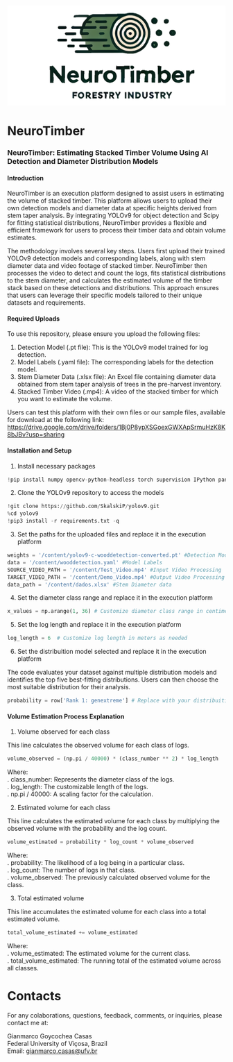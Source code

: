 ![](https://github.com/Casas846/NeuroTimber/blob/main/Logo.png)

# NeuroTimber

### NeuroTimber: Estimating Stacked Timber Volume Using AI Detection and Diameter Distribution Models

#### Introduction
NeuroTimber is an execution platform designed to assist users in estimating the volume of stacked timber. This platform allows users to upload their own detection models and diameter data at specific heights derived from stem taper analysis. By integrating YOLOv9 for object detection and Scipy for fitting statistical distributions, NeuroTimber provides a flexible and efficient framework for users to process their timber data and obtain volume estimates.

The methodology involves several key steps. Users first upload their trained YOLOv9 detection models and corresponding labels, along with stem diameter data and video footage of stacked timber. NeuroTimber then processes the video to detect and count the logs, fits statistical distributions to the stem diameter, and calculates the estimated volume of the timber stack based on these detections and distributions. This approach ensures that users can leverage their specific models tailored to their unique datasets and requirements.

#### Required Uploads
To use this repository, please ensure you upload the following files:

1. Detection Model (.pt file): This is the YOLOv9 model trained for log detection.
2. Model Labels (.yaml file): The corresponding labels for the detection model.
3. Stem Diameter Data (.xlsx file): An Excel file containing diameter data obtained from stem taper analysis of trees in the pre-harvest inventory.
4. Stacked Timber Video (.mp4): A video of the stacked timber for which you want to estimate the volume.

Users can test this platform with their own files or our sample files, available for download at the following link: https://drive.google.com/drive/folders/1Bj0P8ypXSGoexGWXApSrmuHzK8K8bJBv?usp=sharing

####  Installation and Setup

1. Install necessary packages
```python
!pip install numpy opencv-python-headless torch supervision IPython pandas scipy matplotlib
```

2. Clone the YOLOv9 repository to access the models
```python
!git clone https://github.com/SkalskiP/yolov9.git
%cd yolov9
!pip3 install -r requirements.txt -q
```

3. Set the paths for the uploaded files and replace it in the execution platform
```python
weights = '/content/yolov9-c-wooddetection-converted.pt' #Detection Model
data = '/content/wooddetection.yaml' #Model Labels 
SOURCE_VIDEO_PATH = '/content/Test_Video.mp4' #Input Video Processing 
TARGET_VIDEO_PATH = '/content/Demo_Video.mp4' #Output Video Processing 
data_path = '/content/dados.xlsx' #Stem Diameter data 
```

4. Set the diameter class range and replace it in the execution platform
```python
x_values = np.arange(1, 36) # Customize diameter class range in centimeters as needed
```

5. Set the log length and replace it in the execution platform
```python
log_length = 6  # Customize log length in meters as needed
```

6. Set the distribuition model selected and replace it in the execution platform
   
The code evaluates your dataset against multiple distribution models and identifies the top five best-fitting distributions. Users can then choose the most suitable distribution for their analysis.
```python
probability = row['Rank 1: genextreme'] # Replace with your distribuition model selected
```

####  Volume Estimation Process Explanation

1. Volume observed for each class

This line calculates the observed volume for each class of logs.
```python
volume_observed = (np.pi / 40000) * (class_number ** 2) * log_length
```
Where:\
.  class_number: Represents the diameter class of the logs.\
.  log_length: The customizable length of the logs.\
.  np.pi / 40000: A scaling factor for the calculation.

2. Estimated volume for each class

This line calculates the estimated volume for each class by multiplying the observed volume with the probability and the log count. 
```python
volume_estimated = probability * log_count * volume_observed
```
Where:\
.  probability: The likelihood of a log being in a particular class.\
.  log_count: The number of logs in that class.\
.  volume_observed: The previously calculated observed volume for the class.

3. Total estimated volume

This line accumulates the estimated volume for each class into a total estimated volume.
```python
total_volume_estimated += volume_estimated
```
Where:\
.  volume_estimated: The estimated volume for the current class.\
.  total_volume_estimated: The running total of the estimated volume across all classes.

# Contacts
For any colaborations, questions, feedback, comments, or inquiries, please contact me at:

Gianmarco Goycochea Casas\
Federal University of Viçosa, Brazil\
Email: gianmarco.casas@ufv.br
